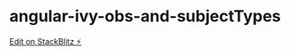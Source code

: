 # angular-ivy-obs-and-subjectTypes

[Edit on StackBlitz ⚡️](https://stackblitz.com/edit/angular-ivy-ppr26b)